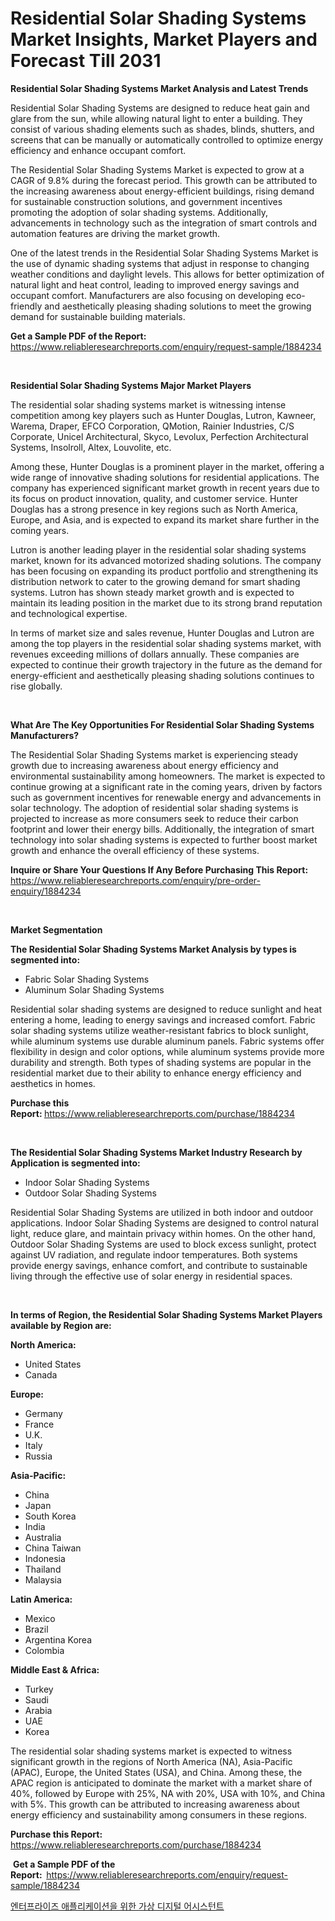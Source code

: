 <p><h1>Residential Solar Shading Systems Market Insights, Market Players and Forecast Till 2031</h1></p><p><strong>Residential Solar Shading Systems Market Analysis and Latest Trends</strong></p>
<p><p>Residential Solar Shading Systems are designed to reduce heat gain and glare from the sun, while allowing natural light to enter a building. They consist of various shading elements such as shades, blinds, shutters, and screens that can be manually or automatically controlled to optimize energy efficiency and enhance occupant comfort.</p><p>The Residential Solar Shading Systems Market is expected to grow at a CAGR of 9.8% during the forecast period. This growth can be attributed to the increasing awareness about energy-efficient buildings, rising demand for sustainable construction solutions, and government incentives promoting the adoption of solar shading systems. Additionally, advancements in technology such as the integration of smart controls and automation features are driving the market growth.</p><p>One of the latest trends in the Residential Solar Shading Systems Market is the use of dynamic shading systems that adjust in response to changing weather conditions and daylight levels. This allows for better optimization of natural light and heat control, leading to improved energy savings and occupant comfort. Manufacturers are also focusing on developing eco-friendly and aesthetically pleasing shading solutions to meet the growing demand for sustainable building materials.</p></p>
<p><strong>Get a Sample PDF of the Report:&nbsp;</strong> <a href="https://www.reliableresearchreports.com/enquiry/request-sample/1884234">https://www.reliableresearchreports.com/enquiry/request-sample/1884234</a></p>
<p>&nbsp;</p>
<p><strong>Residential Solar Shading Systems Major Market Players</strong></p>
<p><p>The residential solar shading systems market is witnessing intense competition among key players such as Hunter Douglas, Lutron, Kawneer, Warema, Draper, EFCO Corporation, QMotion, Rainier Industries, C/S Corporate, Unicel Architectural, Skyco, Levolux, Perfection Architectural Systems, Insolroll, Altex, Louvolite, etc. </p><p>Among these, Hunter Douglas is a prominent player in the market, offering a wide range of innovative shading solutions for residential applications. The company has experienced significant market growth in recent years due to its focus on product innovation, quality, and customer service. Hunter Douglas has a strong presence in key regions such as North America, Europe, and Asia, and is expected to expand its market share further in the coming years.</p><p>Lutron is another leading player in the residential solar shading systems market, known for its advanced motorized shading solutions. The company has been focusing on expanding its product portfolio and strengthening its distribution network to cater to the growing demand for smart shading systems. Lutron has shown steady market growth and is expected to maintain its leading position in the market due to its strong brand reputation and technological expertise.</p><p>In terms of market size and sales revenue, Hunter Douglas and Lutron are among the top players in the residential solar shading systems market, with revenues exceeding millions of dollars annually. These companies are expected to continue their growth trajectory in the future as the demand for energy-efficient and aesthetically pleasing shading solutions continues to rise globally.</p></p>
<p>&nbsp;</p>
<p><strong>What Are The Key Opportunities For Residential Solar Shading Systems Manufacturers?</strong></p>
<p><p>The Residential Solar Shading Systems market is experiencing steady growth due to increasing awareness about energy efficiency and environmental sustainability among homeowners. The market is expected to continue growing at a significant rate in the coming years, driven by factors such as government incentives for renewable energy and advancements in solar technology. The adoption of residential solar shading systems is projected to increase as more consumers seek to reduce their carbon footprint and lower their energy bills. Additionally, the integration of smart technology into solar shading systems is expected to further boost market growth and enhance the overall efficiency of these systems.</p></p>
<p><strong>Inquire or Share Your Questions If Any Before Purchasing This Report:</strong> <a href="https://www.reliableresearchreports.com/enquiry/pre-order-enquiry/1884234">https://www.reliableresearchreports.com/enquiry/pre-order-enquiry/1884234</a></p>
<p>&nbsp;</p>
<p><strong>Market Segmentation</strong></p>
<p><strong>The Residential Solar Shading Systems Market Analysis by types is segmented into:</strong></p>
<p><ul><li>Fabric Solar Shading Systems</li><li>Aluminum Solar Shading Systems</li></ul></p>
<p><p>Residential solar shading systems are designed to reduce sunlight and heat entering a home, leading to energy savings and increased comfort. Fabric solar shading systems utilize weather-resistant fabrics to block sunlight, while aluminum systems use durable aluminum panels. Fabric systems offer flexibility in design and color options, while aluminum systems provide more durability and strength. Both types of shading systems are popular in the residential market due to their ability to enhance energy efficiency and aesthetics in homes.</p></p>
<p><strong>Purchase this Report:&nbsp;</strong><a href="https://www.reliableresearchreports.com/purchase/1884234">https://www.reliableresearchreports.com/purchase/1884234</a></p>
<p>&nbsp;</p>
<p><strong>The Residential Solar Shading Systems Market Industry Research by Application is segmented into:</strong></p>
<p><ul><li>Indoor Solar Shading Systems</li><li>Outdoor Solar Shading Systems</li></ul></p>
<p><p>Residential Solar Shading Systems are utilized in both indoor and outdoor applications. Indoor Solar Shading Systems are designed to control natural light, reduce glare, and maintain privacy within homes. On the other hand, Outdoor Solar Shading Systems are used to block excess sunlight, protect against UV radiation, and regulate indoor temperatures. Both systems provide energy savings, enhance comfort, and contribute to sustainable living through the effective use of solar energy in residential spaces.</p></p>
<p>&nbsp;</p>
<p><strong>In terms of Region, the Residential Solar Shading Systems Market Players available by Region are:</strong></p>
<p>
    <p> <strong> North America: </strong>
        <ul>
            <li>United States</li>
            <li>Canada</li>
        </ul>
        </p> 
    <p> <strong> Europe: </strong>
        <ul>
            <li>Germany</li>
            <li>France</li>
            <li>U.K.</li>
            <li>Italy</li>
            <li>Russia</li>
        </ul>
        </p> 
    <p> <strong> Asia-Pacific: </strong>
        <ul>
            <li>China</li>
            <li>Japan</li>
            <li>South Korea</li>
            <li>India</li>
            <li>Australia</li>
            <li>China Taiwan</li>
            <li>Indonesia</li>
            <li>Thailand</li>
            <li>Malaysia</li>
        </ul>
        </p> 
    <p> <strong> Latin America: </strong>
        <ul>
            <li>Mexico</li>
            <li>Brazil</li>
            <li>Argentina Korea</li>
            <li>Colombia</li>
        </ul>
        </p> 
    <p> <strong> Middle East & Africa: </strong>
        <ul>
            <li>Turkey</li>
            <li>Saudi</li>
            <li>Arabia</li>
            <li>UAE</li>
            <li>Korea</li>
        </ul>
    </p>
    </p>
<p><p>The residential solar shading systems market is expected to witness significant growth in the regions of North America (NA), Asia-Pacific (APAC), Europe, the United States (USA), and China. Among these, the APAC region is anticipated to dominate the market with a market share of 40%, followed by Europe with 25%, NA with 20%, USA with 10%, and China with 5%. This growth can be attributed to increasing awareness about energy efficiency and sustainability among consumers in these regions.</p></p>
<p><strong>Purchase this Report: </strong><a href="https://www.reliableresearchreports.com/purchase/1884234">https://www.reliableresearchreports.com/purchase/1884234</a></p>
<p>&nbsp;<strong>Get a Sample PDF of the Report:&nbsp;&nbsp;</strong><a href="https://www.reliableresearchreports.com/enquiry/request-sample/1884234">https://www.reliableresearchreports.com/enquiry/request-sample/1884234</a></p>
<p><strong></strong></p>
<p><p><a href="https://github.com/mpodehpw07370073/Market-Research-Report-List-1/blob/main/93179917597.md">엔터프라이즈 애플리케이션을 위한 가상 디지털 어시스턴트</a></p></p>